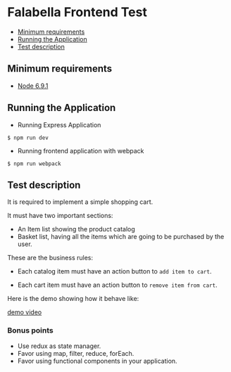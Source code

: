 # Falabella Frontend Test

- [Minimum requirements](#minimum-requirements)
- [Running the Application](#running-the-application)
- [Test description](#test-description)


## Minimum requirements

- [Node 6.9.1][nodejs]


## Running the Application

- Running Express Application

```shell
$ npm run dev
```

- Running frontend application with webpack

```shell
$ npm run webpack
```


## Test description

It is required to implement a simple shopping cart.

It must have two important sections:

- An Item list showing the product catalog
- Basket list, having all the items which are going to be purchased by the user.

These are the business rules:

- Each catalog item must have an action button to `add item to cart`.

- Each cart item must have an action button to `remove item from cart`.


Here is the demo showing how it behave like:

[demo video][demo]

### Bonus points

- Use redux as state manager.
- Favor using map, filter, reduce, forEach.
- Favor using functional components in your application.

[nodejs]: https://nodejs.org/en/download/
[demo]: https://www.dropbox.com/s/t6k4oypu2kg3h40/adessa-demo-video.mp4
